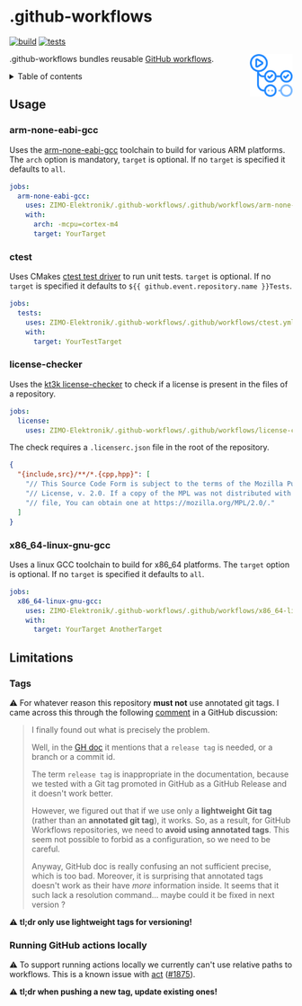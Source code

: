 # .github-workflows

[![build](https://github.com/ZIMO-Elektronik/.github-workflows/actions/workflows/build.yml/badge.svg)](https://github.com/ZIMO-Elektronik/.github-workflows/actions/workflows/build.yml) [![tests](https://github.com/ZIMO-Elektronik/.github-workflows/actions/workflows/tests.yml/badge.svg)](https://github.com/ZIMO-Elektronik/.github-workflows/actions/workflows/tests.yml)

<img src="data/images/logo.png" width="15%" align="right"/>

.github-workflows bundles reusable [GitHub workflows](https://docs.github.com/en/actions/using-workflows/reusing-workflows).

<details>
  <summary>Table of contents</summary>
  <ol>
    <li><a href="#usage">Usage</a></li>
      <ul>
        <li><a href="#arm-none-eabi-gcc">arm-none-eabi-gcc</a></li>
        <li><a href="#ctest">ctest</a></li>
        <li><a href="#license-checker">license-checker</a></li>
        <li><a href="#x86_64-linux-gnu-gcc">x86_64-linux-gnu-gcc</a></li>
      </ul>
    <li><a href="#limitations">Limitations</a></li>
      <ul>
        <li><a href="#tags">Tags</a></li>
        <li><a href="#running-github-actions-locally">Running GitHub actions locally</a></li>
      </ul>
  </ol>
</details>

## Usage
### arm-none-eabi-gcc
Uses the [arm-none-eabi-gcc](https://developer.arm.com/Tools%20and%20Software/GNU%20Toolchain) toolchain to build for various ARM platforms. The `arch` option is mandatory, `target` is optional. If no `target` is specified it defaults to `all`.
```yml
jobs:
  arm-none-eabi-gcc:
    uses: ZIMO-Elektronik/.github-workflows/.github/workflows/arm-none-eabi-gcc.yml@v0.0.1
    with:
      arch: -mcpu=cortex-m4
      target: YourTarget
```

### ctest
Uses CMakes [ctest test driver](https://cmake.org/cmake/help/latest/manual/ctest.1.html) to run unit tests. `target` is optional. If no `target` is specified it defaults to `${{ github.event.repository.name }}Tests`.
```yml
jobs:
  tests:
    uses: ZIMO-Elektronik/.github-workflows/.github/workflows/ctest.yml@v0.0.1
    with:
      target: YourTestTarget
```

### license-checker
Uses the [kt3k license-checker](https://github.com/kt3k/license_checker_github_action) to check if a license is present in the files of a repository.
```yml
jobs:
  license:
    uses: ZIMO-Elektronik/.github-workflows/.github/workflows/license-checker.yml@v0.0.1
```

The check requires a `.licenserc.json` file in the root of the repository.
```json
{
  "{include,src}/**/*.{cpp,hpp}": [
    "// This Source Code Form is subject to the terms of the Mozilla Public",
    "// License, v. 2.0. If a copy of the MPL was not distributed with this",
    "// file, You can obtain one at https://mozilla.org/MPL/2.0/."
  ]
}
```

### x86_64-linux-gnu-gcc
Uses a linux GCC toolchain to build for x86_64 platforms. The `target` option is optional. If no `target` is specified it defaults to `all`.
```yml
jobs:
  x86_64-linux-gnu-gcc:
    uses: ZIMO-Elektronik/.github-workflows/.github/workflows/x86_64-linux-gnu-gcc.yml@v0.0.1
    with:
      target: YourTarget AnotherTarget
```

## Limitations
### Tags
:warning: For whatever reason this repository **must not** use annotated git tags. I came across this through the following [comment](https://github.com/orgs/community/discussions/48693#discussioncomment-6132963) in a GitHub discussion:
> I finally found out what is precisely the problem.
> 
> Well, in the [GH doc](https://docs.github.com/en/enterprise-server@3.7/actions/using-workflows/reusing-workflows#calling-a-reusable-workflow) it mentions that a `release tag` is needed, or a branch or a commit id.
> 
> The term `release tag` is inappropriate in the documentation, because we tested with a Git tag promoted in GitHub as a GitHub Release and it doesn't work better.
> 
> However, we figured out that if we use only a **lightweight Git tag** (rather than an **annotated git tag**), it works. So, as a result, for GitHub Workflows repositories, we need to **avoid using annotated tags**. This seem not possible to forbid as a configuration, so we need to be careful.
> 
> Anyway, GitHub doc is really confusing an not sufficient precise, which is too bad. Moreover, it is surprising that annotated tags doesn't work as their have _more_ information inside. It seems that it such lack a resolution command... maybe could it be fixed in next version ?

:warning: **tl;dr only use lightweight tags for versioning!**

### Running GitHub actions locally
:warning: To support running actions locally we currently can't use relative paths to workflows. This is a known issue with [act](https://github.com/nektos/act) ([#1875](https://github.com/nektos/act/issues/1875)).

:warning: **tl;dr when pushing a new tag, update existing ones!**
